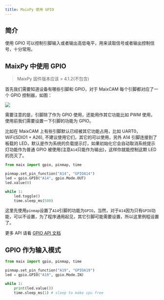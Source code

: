```yaml
---
title: MaixPy 使用 GPIO
---
```


## 简介

使用 GPIO 可以控制引脚输入或者输出高低电平，用来读取信号或者输出控制信号，十分常用。


## MaixPy 中使用 GPIO

> MaixPy 固件版本应该 > 4.1.2(不包含)

首先我们需要知道设备有哪些引脚和 GPIO，对于 MaixCAM 每个引脚都对应了一个 GPIO 控制器，如图：

![](http://wiki.sipeed.com/hardware/zh/lichee/assets/RV_Nano/intro/RV_Nano_3.jpg)

需要注意的是，引脚除了作为 GPIO 使用，还能用作其它功能比如 PWM 使用，使用前我们需要设置一下引脚的功能为 GPIO。

比如在 MaixCAM 上有些引脚默认已经被其它功能占用，比如 UART0， WiFi(SDIO1 + A26), 不建议使用它们，其它的可以使用，另外 A14 引脚连接到了板载的 LED，默认是作为系统的负载提示灯，如果初始化它会自动取消系统提示灯功能作为普通 GPIO 被使用(注意`A14`只能作为输出)，这样你就能控制这颗 LED 的亮灭了。

```python
from maix import gpio, pinmap, time

pinmap.set_pin_function("A14", "GPIOA14")
led = gpio.GPIO("A14", gpio.Mode.OUT)
led.value(0)

while 1:
    led.toggle()
    time.sleep_ms(500)
```

这里先使用`pinmap`设置了`A14`引脚的功能为`GPIO`，当然，对于`A14`因为只有`GPIO`功能，可以不设置，为了程序通用起见，其它引脚可能需要设置，所以这里例程设置了。


更多 API 请看 [GPIO API 文档](https://wiki.sipeed.com/maixpy/api/maix/peripheral/gpio.html)


## GPIO 作为输入模式

```python
from maix import gpio, pinmap, time

pinmap.set_pin_function("A19", "GPIOA19")
led = gpio.GPIO("A19", gpio.Mode.IN)

while 1:
    print(led.value())
    time.sleep_ms(1) # sleep to make cpu free
```


